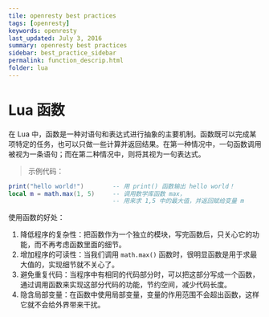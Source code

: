 ```yaml
---
tile: openresty best practices
tags: [openresty]
keywords: openresty
last_updated: July 3, 2016
summary: openresty best practices
sidebar: best_practice_sidebar
permalink: function_descrip.html
folder: lua
---
```

# Lua 函数

在 Lua 中，函数是一种对语句和表达式进行抽象的主要机制。函数既可以完成某项特定的任务，也可以只做一些计算并返回结果。在第一种情况中，一句函数调用被视为一条语句；而在第二种情况中，则将其视为一句表达式。

> 示例代码：

```lua
print("hello world!")        -- 用 print() 函数输出 hello world！
local m = math.max(1, 5)     -- 调用数学库函数 max，
                             -- 用来求 1,5 中的最大值，并返回赋给变量 m
```

使用函数的好处：

1. 降低程序的复杂性：把函数作为一个独立的模块，写完函数后，只关心它的功能，而不再考虑函数里面的细节。
1. 增加程序的可读性：当我们调用 `math.max()` 函数时，很明显函数是用于求最大值的，实现细节就不关心了。
1. 避免重复代码：当程序中有相同的代码部分时，可以把这部分写成一个函数，通过调用函数来实现这部分代码的功能，节约空间，减少代码长度。
1. 隐含局部变量：在函数中使用局部变量，变量的作用范围不会超出函数，这样它就不会给外界带来干扰。
